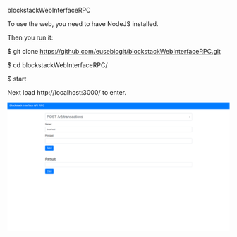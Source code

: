 blockstackWebInterfaceRPC

To use the web, you need to have NodeJS installed. 

Then you run it:

  $ git clone https://github.com/eusebiogit/blockstackWebInterfaceRPC.git
  
  $ cd blockstackWebInterfaceRPC/
  
  $ start

Next load http://localhost:3000/ to enter.


![Vamoscarga](https://github.com/eusebiogit/blockstackWebInterfaceRPC/blob/master/public/images/Screenshot111.png)
